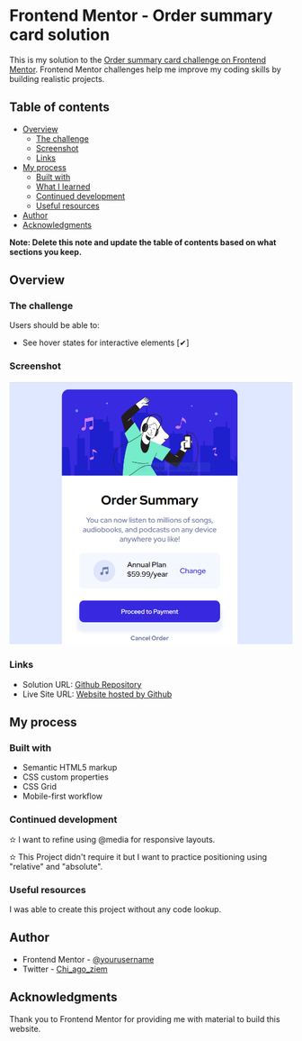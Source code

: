 # Frontend Mentor - Order summary card solution

This is my solution to the [Order summary card challenge on Frontend Mentor](https://www.frontendmentor.io/challenges/order-summary-component-QlPmajDUj). Frontend Mentor challenges help me improve my coding skills by building realistic projects. 

## Table of contents

- [Overview](#overview)
  - [The challenge](#the-challenge)
  - [Screenshot](#screenshot)
  - [Links](#links)
- [My process](#my-process)
  - [Built with](#built-with)
  - [What I learned](#what-i-learned)
  - [Continued development](#continued-development)
  - [Useful resources](#useful-resources)
- [Author](#author)
- [Acknowledgments](#acknowledgments)

**Note: Delete this note and update the table of contents based on what sections you keep.**

## Overview

### The challenge

Users should be able to:

- See hover states for interactive elements [✔]

### Screenshot
![screenshot of webpage cropped.](screenshot_crop.png)
<!-- ![](./screenshot.jpg) -->

### Links

- Solution URL: [Github Repository](https://github.com/davupls/Order-Summary-Component-Main)
- Live Site URL: [Website hosted by Github](https://davupls.github.io/Order-Summary-Component-Main/)

## My process

### Built with

- Semantic HTML5 markup
- CSS custom properties
- CSS Grid
- Mobile-first workflow


### Continued development

✫ I want to refine using @media for responsive layouts.

✫ This Project didn't require it but I want to practice positioning using "relative" and "absolute".



### Useful resources
I was able to create this project without any code lookup.

## Author

<!-- - Website - [Add your name here](https://www.your-site.com) -->
- Frontend Mentor - [@yourusername](https://www.frontendmentor.io/profile/davupls)
- Twitter - [Chi_ago_ziem](https://www.twitter.com/Chi_ago_ziem)


## Acknowledgments

Thank you to Frontend Mentor for providing me with material to build this website.
